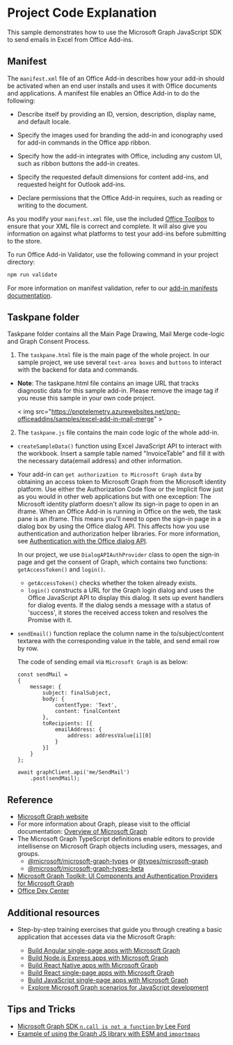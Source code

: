 # Project Code Explanation

This sample demonstrates how to use the Microsoft Graph JavaScript SDK to send emails in Excel from Office Add-ins.

## Manifest

The `manifest.xml`  file of an Office Add-in describes how your add-in should be activated when an end user installs and uses it with Office documents and applications. A manifest file enables an Office Add-in to do the following:

- Describe itself by providing an ID, version, description, display name, and default locale.

- Specify the images used for branding the add-in and iconography used for add-in commands in the Office app ribbon.

- Specify how the add-in integrates with Office, including any custom UI, such as ribbon buttons the add-in creates.

- Specify the requested default dimensions for content add-ins, and requested height for Outlook add-ins.

- Declare permissions that the Office Add-in requires, such as reading or writing to the document.

As you modify your `manifest.xml` file, use the included [Office Toolbox](https://github.com/OfficeDev/office-toolbox) to ensure that your XML file is correct and complete. It will also give you information on against what platforms to test your add-ins before submitting to the store.

To run Office Add-in Validator, use the following command in your project directory:

```bash
npm run validate
```

For more information on manifest validation, refer to our [add-in manifests documentation](https://learn.microsoft.com/office/dev/add-ins/develop/add-in-manifests).

## Taskpane folder

Taskpane folder contains all the Main Page Drawing, Mail Merge code-logic and Graph Consent Process.

1. The `taskpane.html` file is the main page of the whole project. In our sample project, we use several `text-area boxes` and `buttons` to interact with the backend for data and commands.

- **Note**: The taskpane.html file contains an image URL that tracks diagnostic data for this sample add-in. Please remove the image tag if you reuse this sample in your own code project.

    < img src="https://pnptelemetry.azurewebsites.net/pnp-officeaddins/samples/excel-add-in-mail-merge" >

2. The `taskpane.js` file contains the main code logic of the whole add-in.
- `createSampleData()` function using Excel JavaScript API to interact with the workbook. Insert a sample table named "InvoiceTable" and fill it with the necessary data(email address) and other information.
- Your add-in can `get authorization to Microsoft Graph data` by obtaining an access token to Microsoft Graph from the Microsoft identity platform. Use either the Authorization Code flow or the Implicit flow just as you would in other web applications but with one exception: The Microsoft identity platform doesn't allow its sign-in page to open in an iframe. When an Office Add-in is running in Office on the web, the task pane is an iframe. This means you'll need to open the sign-in page in a dialog box by using the Office dialog API. This affects how you use authentication and authorization helper libraries. For more information, see [Authentication with the Office dialog API](https://learn.microsoft.com/en-us/office/dev/add-ins/develop/auth-with-office-dialog-api).

    In our project, we use `DialogAPIAuthProvider` class to open the sign-in page and get the consent of Graph, which contains two functions: `getAccessToken()` and `login()`.
    - `getAccessToken()` checks whether the token already exists.
    - `login()` constructs a URL for the Graph login dialog and uses the Office JavaScript API to display this dialog. It sets up event handlers for dialog events. If the dialog sends a message with a status of 'success', it stores the received access token and resolves the Promise with it.

- `sendEmail()` function replace the column name in the to/subject/content textarea with the corresponding value in the table, and send email row by row.

    The code of sending email via `Microsoft Graph` is as below:
    ```
    const sendMail = 
    {
        message: {
            subject: finalSubject,
            body: {
                contentType: 'Text',
                content: finalContent
            },
            toRecipients: [{
                emailAddress: {
                    address: addressValue[i][0]
                }
            }]
        }
    };
  
    await graphClient.api('me/SendMail')
        .post(sendMail);
    ```

## Reference

-   [Microsoft Graph website](https://graph.microsoft.io)
- For more information about Graph, please visit to the official documentation: [Overview of Microsoft Graph](https://learn.microsoft.com/graph/overview)
-   The Microsoft Graph TypeScript definitions enable editors to provide intellisense on Microsoft Graph objects including users, messages, and groups.
    -   [@microsoft/microsoft-graph-types](https://www.npmjs.com/package/@microsoft/microsoft-graph-types) or [@types/microsoft-graph](https://www.npmjs.com/package/@types/microsoft-graph)
    -   [@microsoft/microsoft-graph-types-beta](https://www.npmjs.com/package/@microsoft/microsoft-graph-types-beta)
-   [Microsoft Graph Toolkit: UI Components and Authentication Providers for Microsoft Graph](https://docs.microsoft.com/graph/toolkit/overview)
-   [Office Dev Center](http://dev.office.com/)

## Additional resources

- Step-by-step training exercises that guide you through creating a basic application that accesses data via the Microsoft Graph:

    -   [Build Angular single-page apps with Microsoft Graph](https://docs.microsoft.com/graph/tutorials/angular)
    -   [Build Node.js Express apps with Microsoft Graph](https://docs.microsoft.com/graph/tutorials/node)
    -   [Build React Native apps with Microsoft Graph](https://docs.microsoft.com/graph/tutorials/react-native)
    -   [Build React single-page apps with Microsoft Graph](https://docs.microsoft.com/graph/tutorials/react)
    -   [Build JavaScript single-page apps with Microsoft Graph](https://docs.microsoft.com/graph/tutorials/javascript)
    -   [Explore Microsoft Graph scenarios for JavaScript development](https://docs.microsoft.com/learn/paths/m365-msgraph-scenarios/)

## Tips and Tricks

- [Microsoft Graph SDK `n.call is not a function` by Lee Ford](https://www.lee-ford.co.uk/posts/graph-sdk-is-not-a-function/)
- [Example of using the Graph JS library with ESM and `importmaps` ](https://github.com/waldekmastykarz/js-graph-101/blob/main/index_esm.html)
